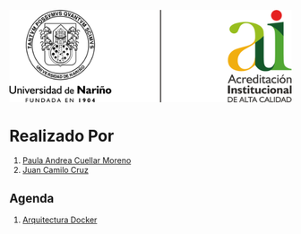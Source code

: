 ![Principal](img/img01.png)
# Realizado Por
1. [Paula Andrea Cuellar Moreno][00]
1. [Juan Camilo Cruz][01]

## Agenda
1. [Arquitectura Docker][11]


[00]:https://github.com/Paula717

[01]:https://github.com/JuanC717

[11]:https://github.com/Paula717/WSL2/tree/main/1-Arquitectura